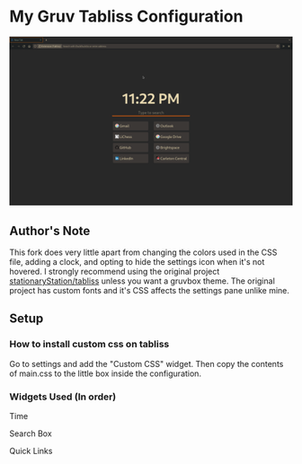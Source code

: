 # My Gruv Tabliss Configuration
![screenshot](https://raw.githubusercontent.com/DavisStanko/tabliss/main/1666754533.png)

## Author's Note

This fork does very little apart from changing the colors used in the CSS file, adding a clock, and opting to hide the settings icon when it's not hovered. I strongly recommend using the original project [stationaryStation/tabliss](https://github.com/stationaryStation/tabliss) unless you want a gruvbox theme. The original project has custom fonts and it's CSS affects the settings pane unlike mine.

## Setup

### How to install custom css on tabliss

Go to settings and add the "Custom CSS" widget. Then copy the contents of main.css to the little box inside the configuration.

### Widgets Used (In order)

Time

Search Box

Quick Links